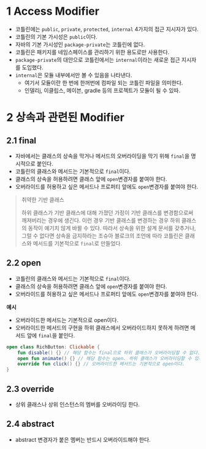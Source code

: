 # 1 Access Modifier

- 코틀린에는 `public`, `private`, `protected`, `internal` 4가지의 접근 지시자가 있다.
- 코틀린의 기본 가시성은 `public`이다.
- 자바의 기본 가시성인 `package-private`는 코틀린에 없다.
- 코틀린은 패키지를 네임스페이스를 관리하기 위한 용도로만 사용한다.
- `package-private`의 대안으로 코틀린에서는 `internal`이라는 새로운 접근 지시자를 도입했다.
- `internal`은 모듈 내부에서만 볼 수 있음을 나타낸다.
  - 여기서 모듈이란 한 번에 한꺼번에 컴파일 되는 코틀린 파일을 의미한다.
  - 인델리j, 이클립스, 메이븐, gradle 등의 프로젝트가 모듈이 될 수 있따.



# 2 상속과 관련된 Modifier



## 2.1 final

- 자바에서는 클래스의 상속을 막거나 메서드의 오버라이딩을 막기 위해 `final`을 명시적으로 붙인다.
- 코틀린의 클래스와 메서드는 기본적으로  `final`이다.
- 클래스의 상속을 허용하려면 클래스 앞에 `open`변경자를 붙여야 한다.
- 오버라이드를 허용하고 싶은 메서드나 프로퍼티 앞에도 `open`변경자를 붙여야 한다.



> 취약한 기반 클래스
>
> 하위 클래스가 기반 클래스에 대해 가졌던 가정이 기반 클래스를 변경함으로써 깨져버리는 경우에 생긴다. 이런 경우 기반 클래스를 변경하는 경우 하위 클래스의 동작이 예기치 않게 바뀔 수 있다. 따라서 상속을 위한 설계 문서를 갖추거나, 그럴 수 없다면 상속을 금지하라는 조슈아 블로크의 조언에 따라 코틀린은 클래스와 메서드를 기본적으로  `final`로 만들었다.



## 2.2 open

- 코틀린의 클래스와 메서드는 기본적으로  `final`이다.
- 클래스의 상속을 허용하려면 클래스 앞에 `open`변경자를 붙여야 한다.
- 오버라이드를 허용하고 싶은 메서드나 프로퍼티 앞에도 `open`변경자를 붙여야 한다.



**예시**

- 오버라이드한 메서드는 기본적으로 open이다.
- 오버라이드한 메서드의 구현을 하위 클래스에서 오버라이드하지 못하게 하려면 메서드 앞에 `final`을 붙인다.

```kotlin
open class RichButton: Clickable {
    fun disable() {} // 해당 함수는 final으로 하위 클래스가 오버라이딩할 수 없다.
    open fun animate() {} // 해당 함수는 open. 하위 클래스가 오버라이딩할 수 있다.
    override fun click() {} // 오버라이드한 메서드는 기본적으로 open이다.
}
```



## 2.3 override

- 상위 클래스나 상위 인스턴스의 멤버를 오버라이딩 한다.



## 2.4 abstract

- abstract 변경자가 붙은 멤버는 반드시 오버라이드해야 한다.